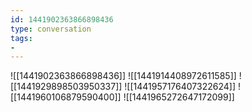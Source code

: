 ```yaml
---
id: 1441902363866898436
type: conversation
tags:
- 
---
```

![[1441902363866898436]]
![[1441914408972611585]]
![[1441929898503950337]]
![[1441957176407322624]]
![[1441960106879590400]]
![[1441965272647172099]]

